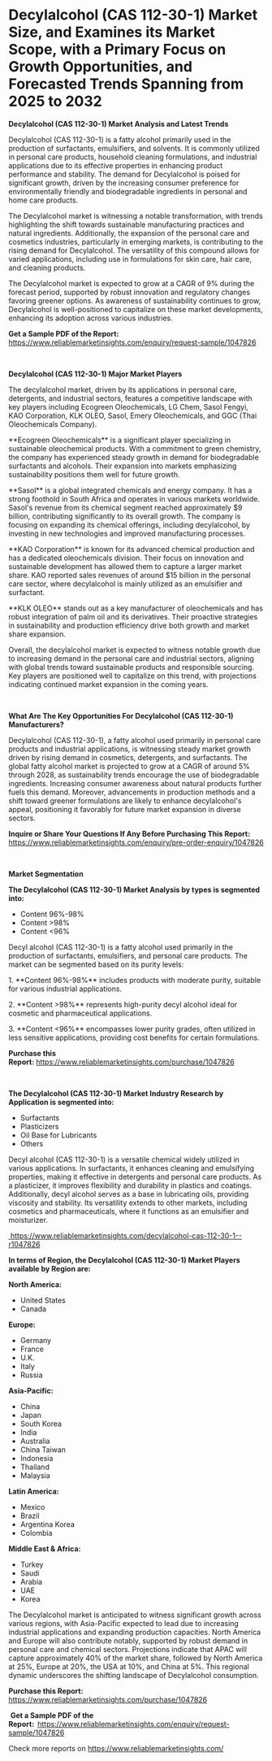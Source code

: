 <p><h1>Decylalcohol (CAS 112-30-1) Market Size, and Examines its Market Scope, with a Primary Focus on Growth Opportunities, and Forecasted Trends Spanning from 2025 to 2032</h1></p><p><strong>Decylalcohol (CAS 112-30-1) Market Analysis and Latest Trends</strong></p>
<p><p>Decylalcohol (CAS 112-30-1) is a fatty alcohol primarily used in the production of surfactants, emulsifiers, and solvents. It is commonly utilized in personal care products, household cleaning formulations, and industrial applications due to its effective properties in enhancing product performance and stability. The demand for Decylalcohol is poised for significant growth, driven by the increasing consumer preference for environmentally friendly and biodegradable ingredients in personal and home care products.</p><p>The Decylalcohol market is witnessing a notable transformation, with trends highlighting the shift towards sustainable manufacturing practices and natural ingredients. Additionally, the expansion of the personal care and cosmetics industries, particularly in emerging markets, is contributing to the rising demand for Decylalcohol. The versatility of this compound allows for varied applications, including use in formulations for skin care, hair care, and cleaning products.</p><p>The Decylalcohol market is expected to grow at a CAGR of 9% during the forecast period, supported by robust innovation and regulatory changes favoring greener options. As awareness of sustainability continues to grow, Decylalcohol is well-positioned to capitalize on these market developments, enhancing its adoption across various industries.</p></p>
<p><strong>Get a Sample PDF of the Report:&nbsp;</strong> <a href="https://www.reliablemarketinsights.com/enquiry/request-sample/1047826?utm_campaign=3064&utm_medium=2&utm_source=Github&utm_content=ia&utm_term=27032025&utm_id=decylalcohol-cas-112-30-1">https://www.reliablemarketinsights.com/enquiry/request-sample/1047826</a></p>
<p>&nbsp;</p>
<p><strong>Decylalcohol (CAS 112-30-1) Major Market Players</strong></p>
<p><p>The decylalcohol market, driven by its applications in personal care, detergents, and industrial sectors, features a competitive landscape with key players including Ecogreen Oleochemicals, LG Chem, Sasol Fengyi, KAO Corporation, KLK OLEO, Sasol, Emery Oleochemicals, and GGC (Thai Oleochemicals Company).</p><p>**Ecogreen Oleochemicals** is a significant player specializing in sustainable oleochemical products. With a commitment to green chemistry, the company has experienced steady growth in demand for biodegradable surfactants and alcohols. Their expansion into markets emphasizing sustainability positions them well for future growth.</p><p>**Sasol** is a global integrated chemicals and energy company. It has a strong foothold in South Africa and operates in various markets worldwide. Sasol's revenue from its chemical segment reached approximately $9 billion, contributing significantly to its overall growth. The company is focusing on expanding its chemical offerings, including decylalcohol, by investing in new technologies and improved manufacturing processes.</p><p>**KAO Corporation** is known for its advanced chemical production and has a dedicated oleochemicals division. Their focus on innovation and sustainable development has allowed them to capture a larger market share. KAO reported sales revenues of around $15 billion in the personal care sector, where decylalcohol is mainly utilized as an emulsifier and surfactant.</p><p>**KLK OLEO** stands out as a key manufacturer of oleochemicals and has robust integration of palm oil and its derivatives. Their proactive strategies in sustainability and production efficiency drive both growth and market share expansion. </p><p>Overall, the decylalcohol market is expected to witness notable growth due to increasing demand in the personal care and industrial sectors, aligning with global trends toward sustainable products and responsible sourcing. Key players are positioned well to capitalize on this trend, with projections indicating continued market expansion in the coming years.</p></p>
<p>&nbsp;</p>
<p><strong>What Are The Key Opportunities For Decylalcohol (CAS 112-30-1) Manufacturers?</strong></p>
<p><p>Decylalcohol (CAS 112-30-1), a fatty alcohol used primarily in personal care products and industrial applications, is witnessing steady market growth driven by rising demand in cosmetics, detergents, and surfactants. The global fatty alcohol market is projected to grow at a CAGR of around 5% through 2028, as sustainability trends encourage the use of biodegradable ingredients. Increasing consumer awareness about natural products further fuels this demand. Moreover, advancements in production methods and a shift toward greener formulations are likely to enhance decylalcohol's appeal, positioning it favorably for future market expansion in diverse sectors.</p></p>
<p><strong>Inquire or Share Your Questions If Any Before Purchasing This Report:</strong> <a href="https://www.reliablemarketinsights.com/enquiry/pre-order-enquiry/1047826?utm_campaign=3064&utm_medium=2&utm_source=Github&utm_content=ia&utm_term=27032025&utm_id=decylalcohol-cas-112-30-1">https://www.reliablemarketinsights.com/enquiry/pre-order-enquiry/1047826</a></p>
<p>&nbsp;</p>
<p><strong>Market Segmentation</strong></p>
<p><strong>The Decylalcohol (CAS 112-30-1) Market Analysis by types is segmented into:</strong></p>
<p><ul><li>Content 96%-98%</li><li>Content >98%</li><li>Content <96%</li></ul></p>
<p><p>Decyl alcohol (CAS 112-30-1) is a fatty alcohol used primarily in the production of surfactants, emulsifiers, and personal care products. The market can be segmented based on its purity levels: </p><p>1. **Content 96%-98%** includes products with moderate purity, suitable for various industrial applications.</p><p>2. **Content >98%** represents high-purity decyl alcohol ideal for cosmetic and pharmaceutical applications.</p><p>3. **Content <96%** encompasses lower purity grades, often utilized in less sensitive applications, providing cost benefits for certain formulations.</p></p>
<p><strong>Purchase this Report:&nbsp;</strong><a href="https://www.reliablemarketinsights.com/purchase/1047826?utm_campaign=3064&utm_medium=2&utm_source=Github&utm_content=ia&utm_term=27032025&utm_id=decylalcohol-cas-112-30-1">https://www.reliablemarketinsights.com/purchase/1047826</a></p>
<p>&nbsp;</p>
<p><strong>The Decylalcohol (CAS 112-30-1) Market Industry Research by Application is segmented into:</strong></p>
<p><ul><li>Surfactants</li><li>Plasticizers</li><li>Oil Base for Lubricants</li><li>Others</li></ul></p>
<p><p>Decyl alcohol (CAS 112-30-1) is a versatile chemical widely utilized in various applications. In surfactants, it enhances cleaning and emulsifying properties, making it effective in detergents and personal care products. As a plasticizer, it improves flexibility and durability in plastics and coatings. Additionally, decyl alcohol serves as a base in lubricating oils, providing viscosity and stability. Its versatility extends to other markets, including cosmetics and pharmaceuticals, where it functions as an emulsifier and moisturizer.</p></p>
<p><a href="https://www.reliablemarketinsights.com/decylalcohol-cas-112-30-1--r1047826?utm_campaign=3064&utm_medium=2&utm_source=Github&utm_content=ia&utm_term=27032025&utm_id=decylalcohol-cas-112-30-1">&nbsp;https://www.reliablemarketinsights.com/decylalcohol-cas-112-30-1--r1047826</a></p>
<p><strong>In terms of Region, the Decylalcohol (CAS 112-30-1) Market Players available by Region are:</strong></p>
<p>
    <p> <strong> North America: </strong>
        <ul>
            <li>United States</li>
            <li>Canada</li>
        </ul>
        </p> 
    <p> <strong> Europe: </strong>
        <ul>
            <li>Germany</li>
            <li>France</li>
            <li>U.K.</li>
            <li>Italy</li>
            <li>Russia</li>
        </ul>
        </p> 
    <p> <strong> Asia-Pacific: </strong>
        <ul>
            <li>China</li>
            <li>Japan</li>
            <li>South Korea</li>
            <li>India</li>
            <li>Australia</li>
            <li>China Taiwan</li>
            <li>Indonesia</li>
            <li>Thailand</li>
            <li>Malaysia</li>
        </ul>
        </p> 
    <p> <strong> Latin America: </strong>
        <ul>
            <li>Mexico</li>
            <li>Brazil</li>
            <li>Argentina Korea</li>
            <li>Colombia</li>
        </ul>
        </p> 
    <p> <strong> Middle East & Africa: </strong>
        <ul>
            <li>Turkey</li>
            <li>Saudi</li>
            <li>Arabia</li>
            <li>UAE</li>
            <li>Korea</li>
        </ul>
    </p>
    </p>
<p><p>The Decylalcohol market is anticipated to witness significant growth across various regions, with Asia-Pacific expected to lead due to increasing industrial applications and expanding production capacities. North America and Europe will also contribute notably, supported by robust demand in personal care and chemical sectors. Projections indicate that APAC will capture approximately 40% of the market share, followed by North America at 25%, Europe at 20%, the USA at 10%, and China at 5%. This regional dynamic underscores the shifting landscape of Decylalcohol consumption.</p></p>
<p><strong>Purchase this Report: </strong><a href="https://www.reliablemarketinsights.com/purchase/1047826?utm_campaign=3064&utm_medium=2&utm_source=Github&utm_content=ia&utm_term=27032025&utm_id=decylalcohol-cas-112-30-1">https://www.reliablemarketinsights.com/purchase/1047826</a></p>
<p>&nbsp;<strong>Get a Sample PDF of the Report:&nbsp;&nbsp;</strong><a href="https://www.reliablemarketinsights.com/enquiry/request-sample/1047826?utm_campaign=3064&utm_medium=2&utm_source=Github&utm_content=ia&utm_term=27032025&utm_id=decylalcohol-cas-112-30-1">https://www.reliablemarketinsights.com/enquiry/request-sample/1047826</a></p>
<p><strong></strong></p>
<p>Check more reports on <a href="https://www.reliablemarketinsights.com/?utm_campaign=3064&utm_medium=2&utm_source=Github&utm_content=ia&utm_term=27032025&utm_id=decylalcohol-cas-112-30-1">https://www.reliablemarketinsights.com/</a></p>